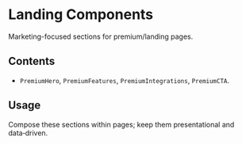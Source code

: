 # Landing Components

Marketing-focused sections for premium/landing pages.

## Contents

- `PremiumHero`, `PremiumFeatures`, `PremiumIntegrations`, `PremiumCTA`.

## Usage

Compose these sections within pages; keep them presentational and data‑driven.


